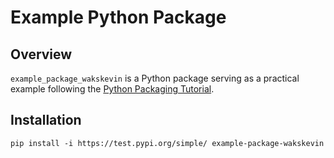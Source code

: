 # Example Python Package

## Overview

`example_package_wakskevin` is a Python package serving as a practical example following the [Python Packaging Tutorial](https://packaging.python.org/en/latest/tutorials/packaging-projects/).

## Installation

```shell
pip install -i https://test.pypi.org/simple/ example-package-wakskevin
```